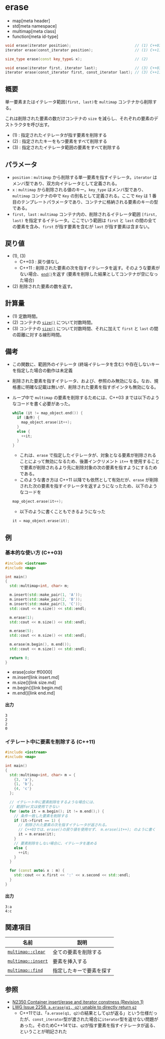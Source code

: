 # erase
* map[meta header]
* std[meta namespace]
* multimap[meta class]
* function[meta id-type]

```cpp
void erase(iterator position);                             // (1) C++03
iterator erase(const_iterator position);                   // (1) C++11

size_type erase(const key_type& x);                        // (2)

void erase(iterator first, iterator last);                 // (3) C++03
iterator erase(const_iterator first, const_iterator last); // (3) C++11
```


## 概要
単一要素またはイテレータ範囲`[first, last)`を `multimap` コンテナから削除する。

これは削除された要素の数だけコンテナの `size` を減らし、それぞれの要素のデストラクタを呼び出す。

- (1) : 指定されたイテレータが指す要素を削除する
- (2) : 指定されたキーをもつ要素をすべて削除する
- (3) : 指定されたイテレータ範囲の要素をすべて削除する


## パラメータ
- `position` : `multimap` から削除する単一要素を指すイテレータ。`iterator` はメンバ型であり、双方向イテレータとして定義される。
- `x` : `multimap` から削除される値のキー。`key_type` はメンバ型であり、`multimap` コンテナの中で `Key` の別名として定義される。ここで `Key` は 1 番目のテンプレートパラメータであり、コンテナに格納される要素のキーの型である。
- `first, last` : `multimap` コンテナ内の、削除されるイテレータ範囲 `[first, last)` を指定するイテレータ。ここでいう範囲は `first` と `last` の間の全ての要素を含み、`first` が指す要素を含むが `last` が指す要素は含まない。


## 戻り値
- (1), (3)
    - C++03 : 戻り値なし
    - C++11 : 削除された要素の次を指すイテレータを返す。そのような要素がない場合、[`end()`](end.md)を返す (要素を削除した結果としてコンテナが空になった場合)
- (2) 削除された要素の数を返す。


## 計算量
- (1) 定数時間。
- (2) コンテナの [`size()`](/reference/map/map/size.md) について対数時間。
- (3) コンテナの [`size()`](/reference/map/map/size.md) について対数時間、それに加えて `first` と `last` の間の距離に対する線形時間。


## 備考
- この関数に、範囲外のイテレータ (終端イテレータを含む) や存在しないキーを指定した場合の動作は未定義
- 削除された要素を指すイテレータ、および、参照のみ無効になる。なお、規格書に明確な記載は無いが、削除された要素を指すポインタも無効になる。
- ループ中で `multimap` の要素を削除するためには、C++03 までは以下のようなコードを書く必要があった。
    ```cpp
    while (it != map_object.end()) {
      if (条件) {
        map_object.erase(it++);
      }
      else {
        ++it;
      }
    }
    ```

    - これは、`erase` で指定したイテレータが、対象となる要素が削除されることによって無効になるため、後置インクリメント `it++` を使用することで要素が削除されるより先に削除対象の次の要素を指すようにするためである。
    - このような書き方は C++11 以降でも依然として有効だが、`erase` が削除された次の要素を指すイテレータを返すようになったため、以下のようなコードを
    ```cpp
    map_object.erase(it++);
    ```

    - 以下のように書くこともできるようになった
    ```cpp
    it = map_object.erase(it);
    ```


## 例
### 基本的な使い方 (C++03)
```cpp example
#include <iostream>
#include <map>

int main()
{
  std::multimap<int, char> m;

  m.insert(std::make_pair(1, 'A'));
  m.insert(std::make_pair(2, 'B'));
  m.insert(std::make_pair(3, 'C'));
  std::cout << m.size() << std::endl;

  m.erase(1);
  std::cout << m.size() << std::endl;

  m.erase(5);
  std::cout << m.size() << std::endl;

  m.erase(m.begin(), m.end());
  std::cout << m.size() << std::endl;

  return 0;
}
```
* erase[color ff0000]
* m.insert[link insert.md]
* m.size()[link size.md]
* m.begin()[link begin.md]
* m.end()[link end.md]

#### 出力
```
3
2
2
0
```

### イテレート中に要素を削除する (C++11)
```cpp example
#include <iostream>
#include <map>

int main()
{
  std::multimap<int, char> m = {
    {3, 'a'},
    {1, 'b'},
    {4, 'c'}
  };

  // イテレート中に要素削除をするような場合には、
  // 範囲for文は使用できない
  for (auto it = m.begin(); it != m.end();) {
    // 条件一致した要素を削除する
    if (it->first == 1) {
      // 削除された要素の次を指すイテレータが返される。
      // C++03では、erase()の戻り値を使用せず、 m.erase(it++); のように書く
      it = m.erase(it);
    }
    // 要素削除をしない場合に、イテレータを進める
    else {
      ++it;
    }
  }

  for (const auto& x : m) {
    std::cout << x.first << ':' << x.second << std::endl;
  }
}
```

#### 出力
```
3:a
4:c
```


## 関連項目

| 名前 | 説明|
|---------------------------------------------------------------------------------------|--------------------------------------|
| [`multimap::clear`](/reference/map/multimap/clear.md) | 全ての要素を削除する |
| [`multimap::insert`](/reference/map/multimap/insert.md) | 要素を挿入する |
| [`multimap::find`](/reference/map/multimap/find.md) | 指定したキーで要素を探す |


## 参照
- [N2350 Container insert/erase and iterator constness (Revision 1)](http://www.open-std.org/jtc1/sc22/wg21/docs/papers/2007/n2350.pdf)
- [LWG Issue 2258. `a.erase(q1, q2)` unable to directly return `q2`](http://www.open-std.org/jtc1/sc22/wg21/docs/lwg-defects.html#2258)
    - C++11では、「`a.erase(q1, q2)`の結果として`q2`が返る」という仕様だったが、`const_iterator`型が渡された場合に`iterator`型を返せない問題があった。そのためC++14では、`q2`が指す要素を指すイテレータが返る、ということが明記された


